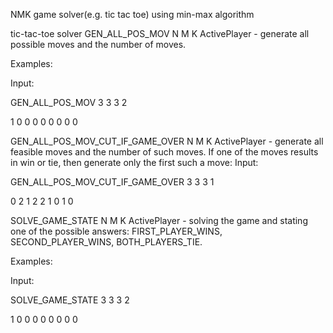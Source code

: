 NMK game solver(e.g. tic tac toe) using min-max algorithm

tic-tac-toe solver GEN_ALL_POS_MOV N M K ActivePlayer - generate all possible moves and the number of moves.

Examples:

Input:

GEN_ALL_POS_MOV 3 3 3 2

1 0 0
0 0 0
0 0 0

GEN_ALL_POS_MOV_CUT_IF_GAME_OVER N M K ActivePlayer - generate all feasible moves and the number of such moves. If one of the moves results in win or tie, then generate only the first such a move:
Input:

GEN_ALL_POS_MOV_CUT_IF_GAME_OVER 3 3 3 1

0 2 1
2 2 1
0 1 0

SOLVE_GAME_STATE N M K ActivePlayer - solving the game and stating one of the possible answers: FIRST_PLAYER_WINS, SECOND_PLAYER_WINS, BOTH_PLAYERS_TIE.

Examples:

Input:

SOLVE_GAME_STATE 3 3 3 2

1 0 0
0 0 0
0 0 0
